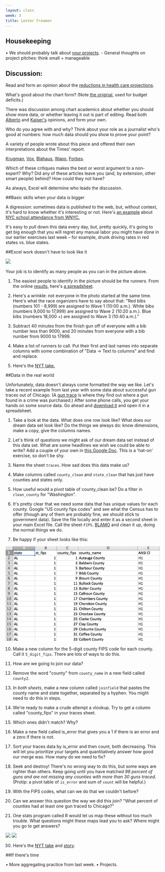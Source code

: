 ```yaml
---
layout: class
week: 3
title: Lester Freamon
---
```


## Housekeeping
• We should probably talk about [your projects](../../projects/). - General thoughts on project pitches: think small + manageable

## Discussion:
Read and form an opinion about the [reductions in health care projections](http://www.nytimes.com/2014/08/28/upshot/medicare-not-such-a-budget-buster-anymore.html). 

What's good about the chart form? (Note [the original](http://www.nytimes.com/interactive/2010/02/02/us/politics/20100201-budget-porcupine-graphic.html), used for budget deficits.)

There was discussion among chart academics about whether you should show more data, or whether leaving it out is part of editing. Read both [Alberto](http://www.thefunctionalart.com/2014/08/to-make-visualizations-that-are.html) and [Kaiser's](http://junkcharts.typepad.com/junk_charts/2014/09/relevance-to-you-or-me-a-response-to-cairo.html) opinions, and form your own.

Who do you agree with and why? Think about your role as a journalist who's good at numbers: how much data should you show to prove your point?

A variety of people wrote about this piece and offered their own interpretations about the Times' report. 

[Krugman](http://www.nytimes.com/2014/09/01/opinion/paul-krugman-the-medicare-miracle.html?_r=0), [Vox](http://www.vox.com/2014/9/4/6101835/five-reasons-health-care-is-no-longer-a-monstrous-budget-buster), [Blahaus](http://economics21.org/commentary/sorry-new-york-times-medicare-cost-problem-remains-unsolved), [Wapo](http://www.washingtonpost.com/opinions/robert-samuelson-curb-your-enthusiasm-about-those-medicare-savings/2014/09/10/61fee81c-3903-11e4-9c9f-ebb47272e40e_story.html), [Forbes](http://www.forbes.com/sites/theapothecary/2014/08/31/medicare-no-longer-such-a-budget-buster/).

Which of these critiques makes the best or worst argument to a non-expert? Why? Did any of these articles leave you (and, by extension, other smart people) behind? How could they not have?

As always, Excel will determine who leads the discussion.

##Basic skills when your data is bigger

A digression: sometimes data is published to the web, but, without context, it's hard to know whether it's interesting or not. Here's <a href = "http://schools.nyc.gov/AboutUs/schools/data/Attendance.htm">an example</a> about 
<a href = "http://www.wnyc.org/story/fewer-faces-nyc-schools-after-storm/">NYC school attendance from WNYC.</a>

It's easy to pull down this data every day, but, pretty quickly, it's going to get big enough that you will regret any manual labor you might have done in our earlier exercises last week – for example, drunk driving rates in red states vs. blue states.

##Excel work doesn't have to look like it

<img src="http://graphics8.nytimes.com/packages/images/multimedia/bundles/projects/2013/BostonMoment/moment1600.jpg">

Your job is to identify as many people as you can in the picture above.

1. The easiest people to identify in the picture should be the runners. From  the online <a href="http://boston-iframe.r.mikatiming.de/2013/?event=R&idp=999999117A7326000008693E&pid=start">results</a>, here's [a spreadsheet](close-finishers.xls).

2. Here's a wrinkle: not everyone in the photo started at the same time. Here's what the race organizers have to say about that: "Red bibs (numbers 101 - 8,999) are assigned to Wave 1 (10:00 a.m.). White bibs (numbers 9,000 to 17,999) are assigned to Wave 2 (10:20 a.m.). Blue bibs (numbers 18,000 +) are assigned to Wave 3 (10:40 a.m.)."

3. Subtract 40 minutes from the finish gun off of everyone with a bib number less than 9000, and 20 minutes from everyone with a bib number from 9000 to 17999.

4. Make a list of runners to call. Put their first and last names into separate columns with some combination of "Data -> Text to columns" and find and replace.

5. Here's the <a href="http://www.nytimes.com/interactive/2013/04/22/sports/boston-moment.html">NYT take.</a>

 
##Data in the real world

Unfortunately, data doesn't always come formatted the way we like. Let's take a recent example from last year with some data about successful gun traces out of Chicago. (A [gun trace](http://www.atf.gov/publications/factsheets/factsheet-national-tracing-center.html) is where they find out where a gun found in a crime was purchased.) After some phone calls, you get your hands on some source data. Go ahead and [download it](county-data.txt) and open it in a spreadsheet.

1. Take a look at the data. What does one row look like? What does our dream data set look like? Do the things we always do: know dimensions, make a copy, give the columns names.

1. Let's think of questions we might ask of our dream data set instead of this data set. What are some headlines we wish we could be able to write? Add a couple of your own in [this Google Doc](https://docs.google.com/document/d/19bZ5tU5acdgRGX45qU_MPYHaCMNaP1cQap094SkXs6o/edit?usp=sharing). This is a 'hat-on' exercise, so don't be shy.

3. Name the sheet `traces`. How sad does this data make us? 

4. Make columns called `county_clean` and `state_clean` that has just have counties and states only. 

5. How useful would a pivot table of county_clean be? Do a filter in `clean_county` for "Washington". 

6. It's pretty clear that we need some data that has unique values for each county. Google "US county fips codes" and see what the Census has to offer (though any of them are probably fine, we should stick to government data). Save the file locally and enter it as a second sheet in your main Excel file. Call the sheet `FIPS`. <a class="hidden" href="https://www.census.gov/geo/reference/codes/files/national_county.txt">BLAMO</a> and clean it up, doing the normal things we do.

8. Be happy if your sheet looks like this:
  <img src="Screenshot 2014-03-02 16.42.54.png">

10. Make a new column for the 5-digit county FIPS code for each county. Call it ```5_digit_fips```. There are lots of ways to do this.

11. How are we going to join our data?

11. Remove the word "county" from ```county_name``` in a new field called ```county2```.

11. *In both sheets*, make a new column called `joinfield` that pastes the county name and state together, separated by a hyphen. You might need to do this in steps.

14. We're ready to make a crude attempt a vlookup. Try to get a column called "county_fips" in your traces sheet.

15. Which ones didn't match? Why?

16. Make a new field called is_error that gives you a 1 if there is an error and a zero if there is not.

17. Sort your traces data by is_error and then count, both decreasing. This will let you prioritize your targets and quantitatively answer how good our merge was. How many do we need to fix? 

18. Seek and destroy! There's no wrong way to do this, but some ways are righter than others. Keep going until you have matched *98 percent of guns and are not missing any counties with more than 30 guns traced*. (Protip: a pivot table of `is_error` and sum of `count` will be helpful.)

27. With the FIPS codes, what can we do that we couldn't before?

28. Can we answer this question the way we did this join? "What percent of counties had at least one gun traced to Chicago?"

29. One stats program called R would let us map these without too much trouble. What questions might these maps lead you to ask? Where might you go to get answers?
  <img src="http://kpq.github.io/r-tutorials/assets/images/chicago-map-10.png">
  <img src="http://kpq.github.io/r-tutorials/assets/images/chicago-map-12.png">

30. Here's the <a href="http://www.nytimes.com/interactive/2013/01/29/us/where-50000-guns-in-chicago-came-from.html?ref=us">NYT take</a> and <a href="http://www.nytimes.com/2013/01/30/us/strict-chicago-gun-laws-cant-stem-fatal-shots.html?pagewanted=all">story</a>.

##If there's time

• More aggregating practice from last week.
• Projects.